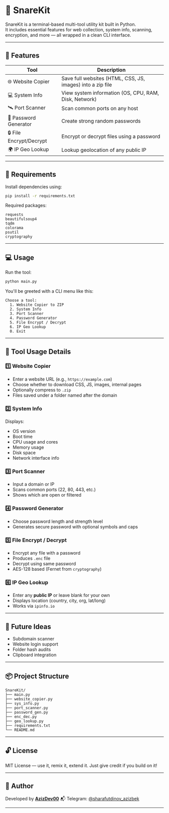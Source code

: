 # 🔧 SnareKit

SnareKit is a terminal-based multi-tool utility kit built in Python.  
It includes essential features for web collection, system info, scanning, encryption, and more — all wrapped in a clean CLI interface.

---

## 🚀 Features

| Tool                      | Description                                      |
|---------------------------|--------------------------------------------------|
| 🌐 Website Copier         | Save full websites (HTML, CSS, JS, images) into a zip file |
| 💻 System Info            | View system information (OS, CPU, RAM, Disk, Network) |
| 🛰️ Port Scanner           | Scan common ports on any host                    |
| 🔐 Password Generator     | Create strong random passwords                   |
| 🔒 File Encrypt/Decrypt   | Encrypt or decrypt files using a password        |
| 🌍 IP Geo Lookup          | Lookup geolocation of any public IP              |

---

## 🧱 Requirements

Install dependencies using:

```bash
pip install -r requirements.txt
````

Required packages:

```
requests
beautifulsoup4
tqdm
colorama
psutil
cryptography
```

---

## 💻 Usage

Run the tool:

```bash
python main.py
```

You'll be greeted with a CLI menu like this:

```
Choose a tool:
  1. Website Copier to ZIP
  2. System Info
  3. Port Scanner
  4. Password Generator
  5. File Encrypt / Decrypt
  6. IP Geo Lookup
  0. Exit
```

---

## 🧰 Tool Usage Details

### 1️⃣ Website Copier

* Enter a website URL (e.g., `https://example.com`)
* Choose whether to download CSS, JS, images, internal pages
* Optionally compress to `.zip`
* Files saved under a folder named after the domain

### 2️⃣ System Info

Displays:

* OS version
* Boot time
* CPU usage and cores
* Memory usage
* Disk space
* Network interface info

### 3️⃣ Port Scanner

* Input a domain or IP
* Scans common ports (22, 80, 443, etc.)
* Shows which are open or filtered

### 4️⃣ Password Generator

* Choose password length and strength level
* Generates secure password with optional symbols and caps

### 5️⃣ File Encrypt / Decrypt

* Encrypt any file with a password
* Produces `.enc` file
* Decrypt using same password
* AES-128 based (Fernet from `cryptography`)

### 6️⃣ IP Geo Lookup

* Enter any **public IP** or leave blank for your own
* Displays location (country, city, org, lat/long)
* Works via `ipinfo.io`

---

## 🏁 Future Ideas

* Subdomain scanner
* Website login support
* Folder hash audits
* Clipboard integration

---

## 📦 Project Structure

```
SnareKit/
├── main.py
├── website_copier.py
├── sys_info.py
├── port_scanner.py
├── password_gen.py
├── enc_dec.py
├── geo_lookup.py
├── requirements.txt
└── README.md
```

---

## 🔓 License

MIT License — use it, remix it, extend it. Just give credit if you build on it!

---

## 👤 Author

Developed by **[AzizDev00](https://github.com/AzizDev00)**
📬 Telegram: [@sharafutdinov\_azizbek](https://t.me/sharafutdinov_azizbek)

---

